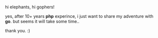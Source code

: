 hi elephants, hi gophers!

yes, after 10+ years **php** experince, i just want to share my adventure with **go**. but seems it will take some time..

thank you. :)
